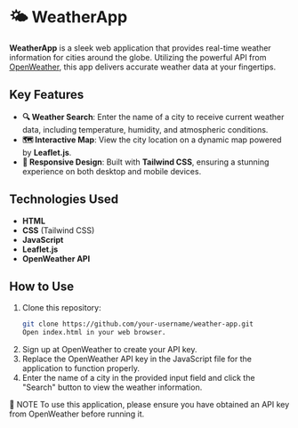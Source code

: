# 🌤️ WeatherApp

**WeatherApp** is a sleek web application that provides real-time weather information for cities around the globe. Utilizing the powerful API from [OpenWeather](https://openweathermap.org/api), this app delivers accurate weather data at your fingertips.

## Key Features

- **🔍 Weather Search**: Enter the name of a city to receive current weather data, including temperature, humidity, and atmospheric conditions.
- **🗺️ Interactive Map**: View the city location on a dynamic map powered by **Leaflet.js**.
- **📱 Responsive Design**: Built with **Tailwind CSS**, ensuring a stunning experience on both desktop and mobile devices.

## Technologies Used

- **HTML**
- **CSS** (Tailwind CSS)
- **JavaScript**
- **Leaflet.js**
- **OpenWeather API**

## How to Use

1. Clone this repository:
   ```bash
   git clone https://github.com/your-username/weather-app.git
   Open index.html in your web browser.
2. Sign up at OpenWeather to create your API key.
3. Replace the OpenWeather API key in the JavaScript file for the application to function properly.
4. Enter the name of a city in the provided input field and click the "Search" button to view the weather information.
   
📌 NOTE
To use this application, please ensure you have obtained an API key from OpenWeather before running it.
